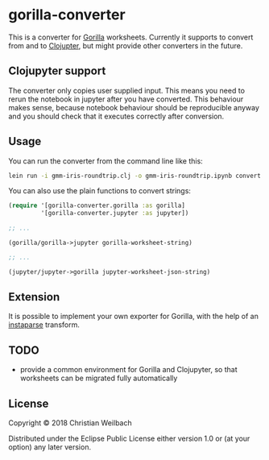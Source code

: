 # gorilla-converter

This is a converter for [Gorilla](http://gorilla-repl.org/) worksheets.
Currently it supports to convert from and to
[Clojupter](https://github.com/clojupyter/clojupyter), but might provide other
converters in the future. 

## Clojupyter support

The converter only copies user supplied input. This means you need to rerun the
notebook in jupyter after you have converted. This behaviour makes sense,
because notebook behaviour should be reproducible anyway and you should check
that it executes correctly after conversion.


## Usage

You can run the converter from the command line like this:

~~~bash
lein run -i gmm-iris-roundtrip.clj -o gmm-iris-roundtrip.ipynb convert
~~~

You can also use the plain functions to convert strings:

~~~clojure
(require '[gorilla-converter.gorilla :as gorilla]
         '[gorilla-converter.jupyter :as jupyter])
		 
;; ... 

(gorilla/gorilla->jupyter gorilla-worksheet-string)

;; ...

(jupyter/jupyter->gorilla jupyter-worksheet-json-string)
~~~

## Extension

It is possible to implement your own exporter for Gorilla, with the help of an
[instaparse](https://github.com/Engelberg/instaparse) transform.


## TODO

- provide a common environment for Gorilla and Clojupyter, so that worksheets
  can be migrated fully automatically

## License

Copyright © 2018 Christian Weilbach

Distributed under the Eclipse Public License either version 1.0 or (at
your option) any later version.
